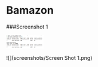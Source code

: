 # Bamazon

###Screenshot 1

<img src="screenshots/Screen Shot 1.png" style="width: 100px;"/>

![](screenshots/Screen Shot 1.png)